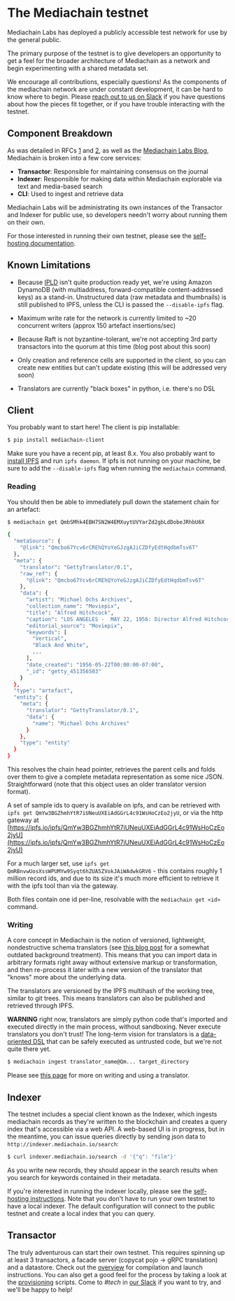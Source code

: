 # The Mediachain testnet

Mediachain Labs has deployed a publicly accessible test network for use by the
general public.

The primary purpose of the testnet is to give developers an opportunity to
get a feel for the broader architecture of Mediachain as a network and begin
experimenting with a shared metadata set.

We encourage all contributions, especially questions!  As the components of the
mediachain network are under constant development, it can be hard to know where
to begin.  Please [reach out to us on Slack](//slack.mediachain.io) if you
have questions about how the pieces fit together, or if you have trouble
interacting with the testnet.


## Component Breakdown

As was detailed in RFCs
[1](https://github.com/mediachain/mediachain/blob/master/rfc/mediachain-rfc-1.md)
and
[2](https://github.com/mediachain/mediachain/blob/master/rfc/mediachain-rfc-2.md),
as well as the [Mediachain Labs Blog](http://blog.mediachain.io/), Mediachain is
broken into a few core services:

- **Transactor**: Responsible for maintaining consensus on the journal
- **Indexer**: Responsible for making data within Mediachain explorable via text
  and media-based search
- **CLI**: Used to ingest and retrieve data

Mediachain Labs will be administrating its own instances of the Transactor
and Indexer for public use, so developers needn't worry about running them on
their own.

For those interested in running their own testnet, please see the [self-hosting documentation](selfhosting.md).


## Known Limitations

* Because [IPLD](https://github.com/ipfs/go-ipld) isn't quite production ready yet,
  we're using Amazon DynamoDB (with multiaddress, forward-compatible content-addressed keys)
  as a stand-in. Unstructured data (raw metadata and thumbnails) is still published to IPFS,
   unless the CLI is passed the `--disable-ipfs` flag.

* Maximum write rate for the network is currently limited to ~20 concurrent writers
  (approx 150 artefact insertions/sec)

* Because Raft is not byzantine-tolerant, we're not accepting 3rd party transactors
  into the quorum at this time (blog post about this soon)

* Only creation and reference cells are supported in the client, so you can create new entities but can't update
  existing (this will be addressed very soon)

* Translators are currently "black boxes" in python, i.e. there's no DSL


## Client

You probably want to start here! The client is pip installable:

```bash
$ pip install mediachain-client
```

Make sure you have a recent pip, at least 8.x. You also probably want to [install IPFS](https://ipfs.io/docs/install/) and
run `ipfs daemon`.  If ipfs is not running on your machine, be sure to add the `--disable-ipfs` flag when running the `mediachain` command.

### Reading

You should then be able to immediately pull down the statement chain for an artefact:

```bash
$ mediachain get QmbSMhk4EBH7SN2W4EMXuytUVYarZd2gbLdDobeJRhbU6X

{
  "metaSource": {
    "@link": "Qmcbo67Ycv6rCREhQYoYeGJzgAJiCZDfyEdtHqdbmTsv6T"
  },
  "meta": {
    "translator": "GettyTranslator/0.1",
    "raw_ref": {
      "@link": "Qmcbo67Ycv6rCREhQYoYeGJzgAJiCZDfyEdtHqdbmTsv6T"
    },
    "data": {
      "artist": "Michael Ochs Archives",
      "collection_name": "Moviepix",
      "title": "Alfred Hitchcock",
      "caption": "LOS ANGELES -  MAY 22, 1956: Director Alfred Hitchcock with actor Jimmy Stewart and actress Doris Day at the premier of 'The Man Who Knew Too Much' in Los Angeles, California. (Photo by Earl Leaf/Michael Ochs Archives/Getty Images)",
      "editorial_source": "Moviepix",
      "keywords": [
        "Vertical",
        "Black And White",
        ...
      ],
      "date_created": "1956-05-22T00:00:00-07:00",
      "_id": "getty_451356503"
    }
  },
  "type": "artefact",
  "entity": {
    "meta": {
      "translator": "GettyTranslator/0.1",
      "data": {
        "name": "Michael Ochs Archives"
      }
    },
    "type": "entity"
  }
}
```

This resolves the chain head pointer, retrieves the parent cells and folds over them to give a complete
metadata representation as some nice JSON. Straightforward (note that this object uses an older translator version format).

A set of sample ids to query is available on ipfs, and can be retrieved with `ipfs get QmYw3BGZhmhYtR7iUNeuUXEiAdGGrL4c91WsHoCzEo2jyU`,
or via the http gateway at [https://ipfs.io/ipfs/QmYw3BGZhmhYtR7iUNeuUXEiAdGGrL4c91WsHoCzEo2jyU](https://ipfs.io/ipfs/QmYw3BGZhmhYtR7iUNeuUXEiAdGGrL4c91WsHoCzEo2jyU)

For a much larger set, use `ipfs get QmRBnvwUosXssWPUMYw9Syqt6hZUA5ZVokJAiWAdwkGRV6` - this contains roughly 1 million
record ids, and due to its size it's much more efficient to retrieve it with the ipfs tool than via the gateway.

Both files contain one id per-line, resolvable with the `mediachain get <id>` command.

### Writing

A core concept in Mediachain is the notion of versioned, lightweight, nondestructive schema translators
(see [this blog post](https://blog.mediachain.io/mediachain-developer-update-supplemental-translators-6abe3707030a#.260jpzr5c) for a somewhat outdated background treatment). This means that you can import data in arbitrary formats right away
without extensive markup or transformation, and then re-process it later with a new version of the translator that
"knows" more about the underlying data.

The translators are versioned by the IPFS multihash of the working tree, similar to git trees. This means translators can also be published and retrieved through IPFS.

**WARNING** right now, translators are simply python code that's imported and executed directly in the main process, without sandboxing. Never execute translators you don't trust! The long-term vision for translators is a [data-oriented DSL](https://github.com/mediachain/mediachain-client/issues/70) that can be safely executed as untrusted code, but we're not quite there yet.

```bash
$ mediachain ingest translator_name@Qm... target_directory
```

Please see [this page](...) for more on writing and using a translator.

## Indexer

The testnet includes a special client known as the Indexer, which ingests mediachain
records as they're written to the blockchain and creates a query index that's
accessible via a web API.  A web-based UI is in progress, but in the meantime,
you can issue queries directly by sending json data to `http://indexer.mediachain.io/search`:

```bash
$ curl indexer.mediachain.io/search -d '{"q": "film"}'
```

As you write new records, they should appear in the search results when you search
for keywords contained in their metadata.

If you're interested in running the indexer locally, please see the [self-hosting instructions](selfhosting.md#indexer).
Note that you don't have to run your own testnet to have a local indexer.  The default configuration
will connect to the public testnet and create a local index that you can query.

## Transactor

The truly adventurous can start their own testnet. This requires spinning up at least 3 transactors,
a facade server (copycat pojo -> gRPC translation) and a datastore. Check out the [overview](selfhosting.md)
for compilation and launch instructions.  You can also get a good feel for the process by
taking a look at the [provisioning](https://github.com/mediachain/mediachain/tree/release-0.1.0/provisioning/playbooks)
scripts.  Come to _#tech_ in [our Slack](//slack.mediachain.io) if you want to try, and we'll be happy to help!


